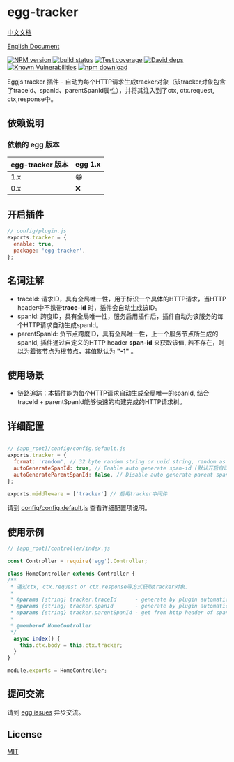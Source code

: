 # egg-tracker

[中文文档](https://github.com/JsonMa/egg-tracker/blob/master/README.zh_CN.md)

[English Document](https://github.com/JsonMa/egg-tracker/blob/master/README.md)

[![NPM version][npm-image]][npm-url]
[![build status][travis-image]][travis-url]
[![Test coverage][codecov-image]][codecov-url]
[![David deps][david-image]][david-url]
[![Known Vulnerabilities][snyk-image]][snyk-url]
[![npm download][download-image]][download-url]

[npm-image]: https://img.shields.io/npm/v/egg-tracker.svg?style=flat-square
[npm-url]: https://npmjs.org/package/egg-tracker
[travis-image]: https://img.shields.io/travis/eggjs/egg-tracker.svg?style=flat-square
[travis-url]: https://travis-ci.org/eggjs/egg-tracker
[codecov-image]: https://img.shields.io/codecov/c/github/eggjs/egg-tracker.svg?style=flat-square
[codecov-url]: https://codecov.io/github/eggjs/egg-tracker?branch=master
[david-image]: https://img.shields.io/david/eggjs/egg-tracker.svg?style=flat-square
[david-url]: https://david-dm.org/eggjs/egg-tracker
[snyk-image]: https://snyk.io/test/npm/egg-tracker/badge.svg?style=flat-square
[snyk-url]: https://snyk.io/test/npm/egg-tracker
[download-image]: https://img.shields.io/npm/dm/egg-tracker.svg?style=flat-square
[download-url]: https://npmjs.org/package/egg-tracker

Eggjs tracker 插件 - 自动为每个HTTP请求生成tracker对象（该tracker对象包含了traceId、spanId、parentSpanId属性），并将其注入到了ctx, ctx.request, ctx,response中。

## 依赖说明

### 依赖的 egg 版本

egg-tracker 版本 | egg 1.x
--- | ---
1.x | 😁
0.x | ❌

## 开启插件

```js
// config/plugin.js
exports.tracker = {
  enable: true,
  package: 'egg-tracker',
};
```

## 名词注解

- traceId: 请求ID，具有全局唯一性，用于标识一个具体的HTTP请求，当HTTP header中不携带**trace-id** 时，插件会自动生成该ID。
- spanId: 跨度ID，具有全局唯一性，服务启用插件后，插件自动为该服务的每个HTTP请求自动生成spanId。
- parentSpanId: 负节点跨度ID，具有全局唯一性，上一个服务节点所生成的spanId, 插件通过自定义的HTTP header **span-id** 来获取该值, 若不存在，则以为着该节点为根节点，其值默认为 **"-1"** 。

## 使用场景

- 链路追踪：本插件能为每个HTTP请求自动生成全局唯一的spanId, 结合traceId + parentSpanId能够快速的构建完成的HTTP请求树。

## 详细配置

```js

// {app_root}/config/config.default.js
exports.tracker = {
  format: 'random', // 32 byte random string or uuid string, random as default（数据格式，默认为32字节字符串）
  autoGenerateSpanId: true, // Enable auto generate span-id (默认开启自动生成span-id)
  autoGenerateParentSpanId: false, // Disable auto generate parent span-id (默认关闭自动创建parent span-id)
};

exports.middleware = ['tracker'] // 启用tracker中间件

```

请到 [config/config.default.js](config/config.default.js) 查看详细配置项说明。

## 使用示例

```js
// {app_root}/controller/index.js

const Controller = require('egg').Controller;

class HomeController extends Controller {
/**
 * 通过ctx, ctx.request or ctx.response等方式获取tracker对象.
 *
 * @params {string} tracker.traceId      - generate by plugin automatically if http headers doesn't include trace-id.
 * @params {string} tracker.spanId       - generate by plugin automatically.
 * @params {string} tracker.parentSpanId - get from http header of span-id.
 * 
 * @memberof HomeController
 */
  async index() {
    this.ctx.body = this.ctx.tracker;
  }
}

module.exports = HomeController;
```

## 提问交流

请到 [egg issues](https://github.com/JsonMa/egg-tracker/issues) 异步交流。

## License

[MIT](LICENSE)
